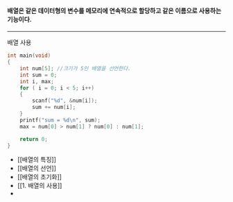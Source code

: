 #### 배열은 같은 데이터형의 변수를 메모리에 연속적으로 할당하고 같은 이름으로 사용하는 기능이다. ####
____
배열 사용
```c
int main(void)
{
	int num[5]; //크기가 5인 배열을 선언한다.
	int sum = 0;
	int i, max;
	for ( i = 0; i < 5; i++)
	{
		scanf("%d", &num[i]);
		sum += num[i];
	}
	printf("sum = %d\n", sum);
	max = num[0] > num[1] ? num[0] : num[1];

	return 0;
}
```
- [[배열의 특징]]
- [[배열의 선언]]
- [[배열의 초기화]]
- [[1. 배열의 사용]]
- 